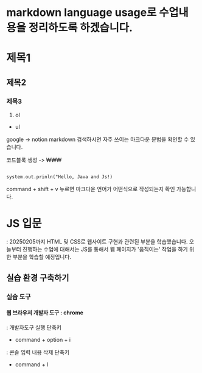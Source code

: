 # markdown language usage로 수업내용을 정리하도록 하겠습니다.

# 제목1
## 제목2
### 제목3

1. ol
- ul

google -> notion markdown 검색하시면 자주 쓰이는 마크다운 문법을 확인할 수 있습니다.

코드블록 생성 -> ₩₩₩

```

system.out.prinln("Hello, Java and Js!)
```


command + shift + v 누르면 마크다운 언어가 어떤식으로 작성되는지 확인 가능합니다.

# JS 입문
  : 20250205까지 HTML 및 CSS로 웹사이트 구현과 관련된 부분을 학습했습니다.
  오늘부터 진행하는 수업에 대해서는 JS를 통해서 웹 페이지가 '움직이는' 작업을 하기 위한 부분을 학습할 예정입니다.

## 실습 환경 구축하기
### 실습 도구
#### 웹 브라우저 개발자 도구 : chrome
: 개발자도구 실행 단축키
- command + option + i

: 콘솔 입력 내용 삭제 단축키
- command + l